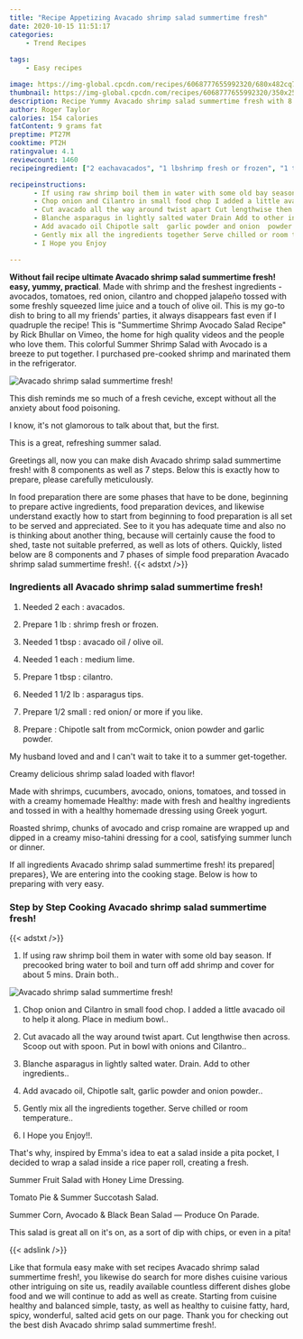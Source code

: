 ```yaml
---
title: "Recipe Appetizing Avacado shrimp salad summertime fresh"
date: 2020-10-15 11:51:17
categories:
    - Trend Recipes
    
tags:
    - Easy recipes

image: https://img-global.cpcdn.com/recipes/6068777655992320/680x482cq70/avacado-shrimp-salad-summertime-fresh-recipe-main-photo.jpg
thumbnail: https://img-global.cpcdn.com/recipes/6068777655992320/350x250cq70/avacado-shrimp-salad-summertime-fresh-recipe-main-photo.jpg
description: Recipe Yummy Avacado shrimp salad summertime fresh with 8 ingredients and 7 stages of easy cooking.
author: Roger Taylor
calories: 154 calories
fatContent: 9 grams fat
preptime: PT27M
cooktime: PT2H
ratingvalue: 4.1
reviewcount: 1460
recipeingredient: ["2 eachavacados", "1 lbshrimp fresh or frozen", "1 tbspavacado oil  olive oil", "1 eachmedium lime", "1 tbspcilantro", "1 1/2 lbasparagus tips", "1/2 smallred onion or more if you like", "Chipotle  salt from mcCormick onion powder and garlic powder"]

recipeinstructions: 
      - If using raw shrimp boil them in water with some old bay season If precooked bring water to boil and turn off add shrimp and cover for about 5 mins  Drain both 
      - Chop onion and Cilantro in small food chop I added a little avacado oil to help it along Place in medium bowl 
      - Cut avacado all the way around twist apart Cut lengthwise then across Scoop out with spoon  Put in bowl with onions and Cilantro 
      - Blanche asparagus in lightly salted water Drain Add to other ingredients 
      - Add avacado oil Chipotle salt  garlic powder and onion  powder 
      - Gently mix all the ingredients together Serve chilled or room temperature 
      - I Hope you Enjoy

---
```




**Without fail recipe ultimate Avacado shrimp salad summertime fresh! easy, yummy, practical**. Made with shrimp and the freshest ingredients - avocados, tomatoes, red onion, cilantro and chopped jalapeño tossed with some freshly squeezed lime juice and a touch of olive oil. This is my go-to dish to bring to all my friends&#39; parties, it always disappears fast even if I quadruple the recipe! This is &#34;Summertime Shrimp Avocado Salad Recipe&#34; by Rick Bhullar on Vimeo, the home for high quality videos and the people who love them. This colorful Summer Shrimp Salad with Avocado is a breeze to put together. I purchased pre-cooked shrimp and marinated them in the refrigerator.


![Avacado shrimp salad summertime fresh!](https://img-global.cpcdn.com/recipes/6068777655992320/680x482cq70/avacado-shrimp-salad-summertime-fresh-recipe-main-photo.jpg "Avacado shrimp salad summertime fresh!")



This dish reminds me so much of a fresh ceviche, except without all the anxiety about food poisoning.

I know, it&#39;s not glamorous to talk about that, but the first.

This is a great, refreshing summer salad.


Greetings all, now you can make dish Avacado shrimp salad summertime fresh! with 8 components as well as 7 steps. Below this is exactly how to prepare, please carefully meticulously.

In food preparation there are some phases that have to be done, beginning to prepare active ingredients, food preparation devices, and likewise understand exactly how to start from beginning to food preparation is all set to be served and appreciated. See to it you has adequate time and also no is thinking about another thing, because will certainly cause the food to shed, taste not suitable preferred, as well as lots of others. Quickly, listed below are 8 components and 7 phases of simple food preparation Avacado shrimp salad summertime fresh!.
{{< adstxt />}}

### Ingredients all Avacado shrimp salad summertime fresh!


1. Needed 2 each : avacados.

1. Prepare 1 lb : shrimp fresh or frozen.

1. Needed 1 tbsp : avacado oil / olive oil.

1. Needed 1 each : medium lime.

1. Prepare 1 tbsp : cilantro.

1. Needed 1 1/2 lb : asparagus tips.

1. Prepare 1/2 small : red onion/ or more if you like.

1. Prepare  : Chipotle  salt from mcCormick, onion powder and garlic powder.


My husband loved and and I can&#39;t wait to take it to a summer get-together.

Creamy delicious shrimp salad loaded with flavor!

Made with shrimps, cucumbers, avocado, onions, tomatoes, and tossed in with a creamy homemade Healthy: made with fresh and healthy ingredients and tossed in with a healthy homemade dressing using Greek yogurt.

Roasted shrimp, chunks of avocado and crisp romaine are wrapped up and dipped in a creamy miso-tahini dressing for a cool, satisfying summer lunch or dinner.


If all ingredients Avacado shrimp salad summertime fresh! its prepared| prepares}, We are entering into the cooking stage. Below is how to preparing with very easy.

### Step by Step Cooking Avacado shrimp salad summertime fresh!

{{< adstxt />}}


1. If using raw shrimp boil them in water with some old bay season. If precooked bring water to boil and turn off add shrimp and cover for about 5 mins.  Drain both..



![Avacado shrimp salad summertime fresh!](https://img-global.cpcdn.com/steps/5786407447035904/160x128cq70/avacado-shrimp-salad-summertime-fresh-recipe-step-1-photo.jpg" "Avacado shrimp salad summertime fresh!")



1. Chop onion and Cilantro in small food chop. I added a little avacado oil to help it along. Place in medium bowl..



1. Cut avacado all the way around twist apart. Cut lengthwise then across. Scoop out with spoon.  Put in bowl with onions and Cilantro..



1. Blanche asparagus in lightly salted water. Drain. Add to other ingredients..



1. Add avacado oil, Chipotle salt,  garlic powder and onion  powder..



1. Gently mix all the ingredients together. Serve chilled or room temperature..



1. I Hope you Enjoy!!.




That&#39;s why, inspired by Emma&#39;s idea to eat a salad inside a pita pocket, I decided to wrap a salad inside a rice paper roll, creating a fresh.

Summer Fruit Salad with Honey Lime Dressing.

Tomato Pie &amp; Summer Succotash Salad.

Summer Corn, Avocado &amp; Black Bean Salad — Produce On Parade.

This salad is great all on it&#39;s on, as a sort of dip with chips, or even in a pita!


{{< adslink />}}

Like that formula easy make with set recipes Avacado shrimp salad summertime fresh!, you likewise do search for more dishes cuisine various other intriguing on site us, readily available countless different dishes globe food and we will continue to add as well as create. Starting from cuisine healthy and balanced simple, tasty, as well as healthy to cuisine fatty, hard, spicy, wonderful, salted acid gets on our page. Thank you for checking out the best dish Avacado shrimp salad summertime fresh!.
